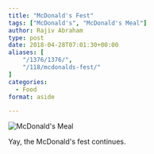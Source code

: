 ```yaml
---
title: "McDonald's Fest"
tags: ["McDonald's", "McDonald's Meal"]
author: Rajiv Abraham
type: post
date: 2018-04-28T07:01:30+00:00
aliases: [
    "/1376/1376/",
    "/118/mcdonalds-fest/"
]
categories:
  - Food
format: aside

---
```

![McDonald's Meal](https://res.cloudinary.com/abraham/image/upload/v1528461402/IMG_20180504_143249.jpg "McDonald's Meal")

Yay, the McDonald's fest continues.